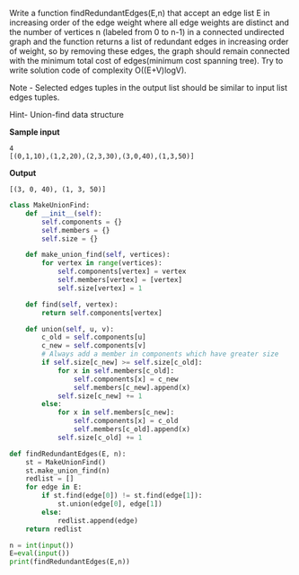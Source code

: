 Write a function findRedundantEdges(E,n) that accept an edge list E in increasing order of the edge weight where all edge weights are distinct and the number of vertices n (labeled from 0 to n-1) in a connected undirected graph and the function returns a list of redundant edges in increasing order of weight, so by removing these edges, the graph should remain connected with the minimum total cost of edges(minimum cost spanning tree). Try to write solution code of complexity O((E+V)logV).


Note - Selected edges tuples in the output list should be similar to input list edges tuples.

Hint- Union-find data structure


**Sample input**
```
4
[(0,1,10),(1,2,20),(2,3,30),(3,0,40),(1,3,50)]
```

**Output**
```
[(3, 0, 40), (1, 3, 50)]
```


```python
class MakeUnionFind:
    def __init__(self):
        self.components = {}
        self.members = {}
        self.size = {}

    def make_union_find(self, vertices):
        for vertex in range(vertices):
            self.components[vertex] = vertex
            self.members[vertex] = [vertex]
            self.size[vertex] = 1

    def find(self, vertex):
        return self.components[vertex]

    def union(self, u, v):
        c_old = self.components[u]
        c_new = self.components[v]
        # Always add a member in components which have greater size
        if self.size[c_new] >= self.size[c_old]:
            for x in self.members[c_old]:
                self.components[x] = c_new
                self.members[c_new].append(x)
            self.size[c_new] += 1
        else:
            for x in self.members[c_new]:
                self.components[x] = c_old
                self.members[c_old].append(x)
            self.size[c_old] += 1

def findRedundantEdges(E, n):
    st = MakeUnionFind()
    st.make_union_find(n)
    redlist = []
    for edge in E:
        if st.find(edge[0]) != st.find(edge[1]):
            st.union(edge[0], edge[1])
        else:
            redlist.append(edge)
    return redlist

n = int(input())
E=eval(input())
print(findRedundantEdges(E,n))
```
